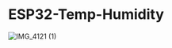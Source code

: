 # ESP32-Temp-Humidity
![IMG_4121 (1)](https://github.com/user-attachments/assets/38f2e3dc-0666-4771-af8f-15ea0f122d55)
